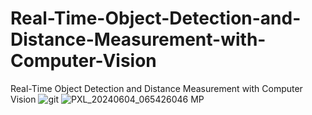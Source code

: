 # Real-Time-Object-Detection-and-Distance-Measurement-with-Computer-Vision
Real-Time Object Detection and Distance Measurement with Computer Vision
![git](https://github.com/Tanishka987/Object-Detection-/assets/104723597/9738b827-babf-4875-8282-5d91a210c5cf)
![PXL_20240604_065426046 MP](https://github.com/Tanishka987/Object-Detection-/assets/104723597/a6b8d314-1f01-4830-bc59-6dbcde4df3cc)
